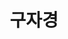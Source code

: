 ---
layout: hubs
key: Q12585524
title: 구자경
name: 구자경
image: 
description: 대한민국의 기업인
score: 4.065478112183282e-05
degree: 4
---